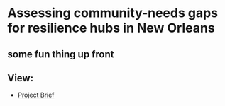 # Assessing community-needs gaps for resilience hubs in New Orleans

## some fun thing up front

## View:
- [Project Brief](https://andrewatkinsonbernd.github.io/FinalProjectSite/ProjectBrief/projectbrief)

